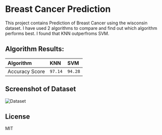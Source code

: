 
# Breast Cancer Prediction

This project contains Prediction of Breast Cancer using the
wisconsin dataset. I have used 2 algorithms to compare and find
out which algorithm performs best. I found that KNN outperfroms 
SVM.




## Algorithm Results:

| Algorithm | KNN     | SVM                |
| :-------- | :------- | :------------------------- |
| Accuracy Score | `97.14` | `94.28` |




## Screenshot of Dataset

![Dataset](https://i.ibb.co/6spRWw7/Screenshot-2022-01-11-003802.png)


## License

MIT

